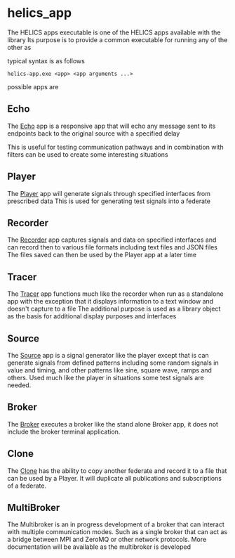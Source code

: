 # helics_app

The HELICS apps executable is one of the HELICS apps available with the library
Its purpose is to provide a common executable for running any of the other as

typical syntax is as follows

```shell-session
helics-app.exe <app> <app arguments ...>
```

possible apps are

## Echo

The [Echo](Echo.md) app is a responsive app that will echo any message sent to its endpoints back to the original source with a specified delay

This is useful for testing communication pathways and in combination with filters can be used to create some interesting situations

## Player

The [Player](Player.md) app will generate signals through specified interfaces from prescribed data
This is used for generating test signals into a federate

## Recorder

The [Recorder](Recorder.md) app captures signals and data on specified interfaces and can record then to various file formats including text files and JSON files
The files saved can then be used by the Player app at a later time

## Tracer

The [Tracer](Tracer.md) app functions much like the recorder when run as a standalone app with the exception that it displays information to a text window and doesn't capture to a file
The additional purpose is used as a library object as the basis for additional display purposes and interfaces

## Source

The [Source](Source.md) app is a signal generator like the player except that is can generate signals from defined patterns including some random signals in value and timing, and other patterns like sine, square wave, ramps
and others. Used much like the player in situations some test signals are needed.

## Broker

The [Broker](Broker.md) executes a broker like the stand alone Broker app, it does not include the broker terminal application.

## Clone

The [Clone](Clone.md) has the ability to copy another federate and record it to a file that can be used by a Player. It will duplicate all publications and subscriptions of a federate.

## MultiBroker

The Multibroker is an in progress development of a broker that can interact with multiple communication modes. Such as a single broker that can act as a bridge between MPI and ZeroMQ or other network protocols. More documentation will be available as the multibroker is developed
